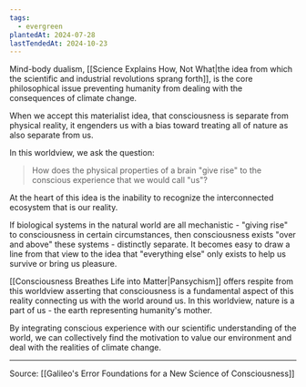 ```yaml
---
tags:
  - evergreen
plantedAt: 2024-07-28
lastTendedAt: 2024-10-23
---
```

Mind-body dualism, [[Science Explains How, Not What|the idea from which the scientific and industrial revolutions sprang forth]], is the core philosophical issue preventing humanity from dealing with the consequences of climate change.

When we accept this materialist idea, that consciousness is separate from physical reality, it engenders us with a bias toward treating all of nature as also separate from us.

In this worldview, we ask the question:

> How does the physical properties of a brain "give rise" to the conscious experience that we would call "us"?

At the heart of this idea is the inability to recognize the interconnected ecosystem that is our reality.

If biological systems in the natural world are all mechanistic - "giving rise" to consciousness in certain circumstances, then consciousness exists "over and above" these systems - distinctly separate. It becomes easy to draw a line from that view to the idea that "everything else" only exists to help us survive or bring us pleasure. 

[[Consciousness Breathes Life into Matter|Pansychism]] offers respite from this worldview asserting that consciousness is a fundamental aspect of this reality connecting us with the world around us. In this worldview, nature is a part of us - the earth representing humanity's mother.

By integrating conscious experience with our scientific understanding of the world, we can collectively find the motivation to value our environment and deal with the realities of climate change.

---

Source: [[Galileo's Error Foundations for a New Science of Consciousness]]
